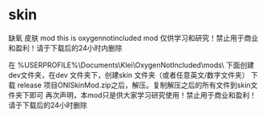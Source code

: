 # skin
缺氧 皮肤 mod
this is oxygennotincluded mod
仅供学习和研究！禁止用于商业和盈利！请于下载后的24小时内删除

在 %USERPROFILE%\Documents\Klei\OxygenNotIncluded\mods\  下面创建dev文件夹，在dev 文件夹下，创建skin 文件夹（或者任意英文/数字文件夹）
下载 release 项目ONISkinMod.zip之后，解压。复制解压之后的所有文件到skin文件夹下即可
再次声明，本mod只是供大家学习研究使用！禁止用于商业和盈利！请于下载后的24小时删除
